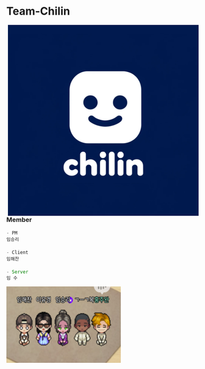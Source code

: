 # Team-Chilin
<img src="/profile/chilinProfile.png" width="500" height="500" align="right"/>

### Member

```js
- PM
임승리

- Client
임해찬

- Server
임 수

```
<img src="/profile/zep.png" width="300" height="200" align="left"/>
